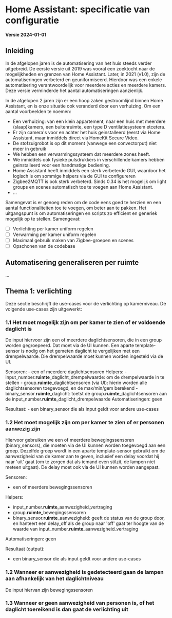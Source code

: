 # Home Assistant: specificatie van configuratie
**Versie 2024-01-01**

## Inleiding
In de afgelopen jaren is de automatisering van het huis steeds verder uitgebreid. De eerste versie uit 2019 was vooral een zoektocht naar de mogelijkheden en grenzen van Home Assistant. Later, in 2021 (v1.0), zijn de automatiseringen verbeterd en geuniformiseerd. Hierdoor was een enkele automatisering verantwoordelijk voor meerdere acties en meerdere kamers. Deze versie verminderde het aantal automatiseringen aanzienlijk.

In de afgelopen 2 jaren zijn er een hoop zaken gestroomlijnd binnen Home Assistant, en is onze situatie ook veranderd door een verhuizing. Om een aantal voorbeelden te noemen: 

- Een verhuizing: van een klein appartement, naar een huis met meerdere (slaap)kamers, een buitenruimte, een type D ventilatiesysteem etcetera.
- Er zijn camera's voor en achter het huis geinstalleerd (eerst via Home Assistant, maar inmiddels direct via HomeKit Secure Video.
- De stofzuigrobot is op dit moment (vanwege een convectorput) niet meer in gebruik
- We hebben een verwarmingssysteem dat meerdere zones heeft.
- We inmiddels ook fysieke pulsdrukkers in verschillende kamers hebben geinstalleerd voor een handmatige bediening.
- Home Assistant heeft inmiddels een sterk verbeterde GUI, waardoor het logisch is om sommige helpers via de GUI te configureren 
- Zigbee2MQTT is ook sterk verbeterd. Sinds 0.34 is het mogelijk om light groups en scenes automatisch toe te voegen aan Home Assistant.
- ...

Samengevat is er genoeg reden om de code eens goed te herzien en een aantal functionaliteiten toe te voegen, om beter aan te pakken. Het uitgangspunt is om automatiseringen en scripts zo efficient en generiek mogelijk op te stellen. Samengevat:

- [ ] Verlichting per kamer uniform regelen
- [ ] Verwarming per kamer uniform regelen
- [ ] Maximaal gebruik maken van Zigbee-groepen en scenes
- [ ] Opschonen van de codebase

## Automatisering generaliseren per ruimte
...

## Thema 1: verlichting
Deze sectie beschrijft de use-cases voor de verlichting op kamerniveau. De volgende use-cases zijn uitgewerkt:

### 1.1 Het moet mogelijk zijn om per kamer te zien of er voldoende daglicht is
De input hiervoor zijn een of meerdere daglichtsensoren, die in een group worden gegroepeerd. Dat moet via de UI kunnen. Een aparte template-sensor is nodig om het gemeten daglicht te vergelijken met een drempelwaarde. Die drempelwaarde moet kunnen worden ingesteld via de UI.

Sensoren:
    - een of meerdere daglichtsensoren
Helpers:
    - input_number.**ruimte**_daglicht_drempelwaarde: om de drempelwaarde in te stellen
    - group.**ruimte**_daglichtsensoren (via UI): hierin worden alle daglichtsensoren toegevoegd, en de max/min/gem berekend
    - binary_sensor.**ruimte**_daglicht: toetst de group.**ruimte**_daglichtsensoren aan de input_number.**ruimte**_daglicht_drempelwaarde
Automatiseringen: geen

Resultaat:
    - een binary_sensor die als input geldt voor andere use-cases

### 1.2 Het moet mogelijk zijn om per kamer te zien of er personen aanwezig zijn
Hiervoor gebruiken we een of meerdere bewegingssensoren (binary_sensors), die moeten via de UI kunnen worden toegevoegd aan een groep. Dezelfde groep wordt in een aparte template-sensor gebruikt om de aanwezigheid van de kamer aan te geven, inclusief een delay voordat hij naar 'uit' gaat (om te zorgen dat als iemand even stilzit, de lampen niet meteen uitgaat). De delay moet ook via de UI kunnen worden aangepast.

Sensoren:

- een of meerdere bewegingssensoren

Helpers:

- input_number.**ruimte**_aanwezigheid_vertraging
- group.**ruimte**_bewegingssensoren
- binary_sensor.**ruimte**_aanwezigheid: geeft de status van de group door, en hanteert een delay_off als de group naar 'off' gaat ter hoogte van de waarde van input_number.**ruimte**_aanwezigheid_vertraging

Automatiseringen: geen

Resultaat (output):

- een binary_sensor die als input geldt voor andere use-cases

### 1.2 Wanneer er aanwezigheid is gedetecteerd gaan de lampen aan afhankelijk van het daglichtniveau

De input hiervan zijn bewegingssensoren

### 1.3 Wanneer er geen aanwezigheid van personen is, of het daglicht toereikend is dan gaat de verlichting uit
